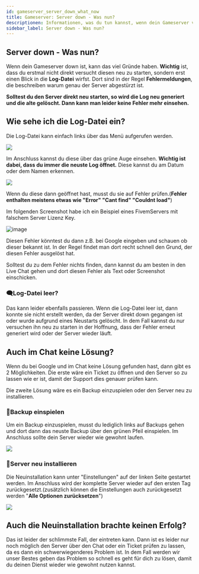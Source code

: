 ```yaml
---
id: gameserver_server_down_what_now
title: Gameserver: Server down - Was nun?
descriptionen: Informationen, was du tun kannst, wenn dein Gameserver von ZAP-Hosting abgestürzt oder down ist - ZAP-Hosting.com Dokumentationen
sidebar_label: Server down - Was nun?
---
```


## Server down - Was nun?

Wenn dein Gameserver down ist, kann das viel Gründe haben. **Wichtig** ist, dass du erstmal nicht direkt versucht diesen neu zu starten, sondern erst einen Blick in die **Log-Datei** wirfst. Dort sind in der Regel **Fehlermeldungen**, die beschreiben warum genau der Server abgestürzt ist.

**Solltest du den Server direkt neu starten, so wird die Log neu generiert und die alte gelöscht. Dann kann man leider keine Fehler mehr einsehen.**

## Wie sehe ich die Log-Datei ein?

Die Log-Datei kann einfach links über das Menü aufgerufen werden.

![](https://user-images.githubusercontent.com/61839701/165679746-3a46b1f0-017b-47a6-a8f3-67da10b600eb.png)

Im Anschluss kannst du diese über das grüne Auge einsehen. **Wichtig ist dabei, dass du immer die neuste Log öffnet.**
Diese kannst du am Datum oder dem Namen erkennen.

![](https://user-images.githubusercontent.com/61839701/165679774-b81cb0bf-d399-4bee-9493-d8412ff110b6.png)

Wenn du diese dann geöffnet hast, musst du sie auf Fehler prüfen.(**Fehler enthalten meistens etwas wie "Error" "Cant find" "Couldnt load"**)

Im folgenden Screenshot habe ich ein Beispiel eines FivemServers mit falschem Server Lizenz Key.

![image](https://user-images.githubusercontent.com/13604413/159184775-0adaa28c-df45-4457-a420-a84d4ad3016a.png)

Diesen Fehler könntest du dann z.B. bei Google eingeben und schauen ob dieser bekannt ist. In der Regel findet man dort recht schnell den Grund, der diesen Fehler ausgelöst hat.

Solltest du zu dem Fehler nichts finden, dann kannst du am besten in den Live Chat gehen und dort diesen Fehler als Text oder Screenshot einschicken.

### 🗨️Log-Datei leer?

Das kann leider ebenfalls passieren. Wenn die Log-Datei leer ist, dann konnte sie nicht erstellt werden, da der Server direkt down gegangen ist oder wurde aufgrund eines Neustarts gelöscht. In dem Fall kannst du nur versuchen ihn neu zu starten in der Hoffnung, dass der Fehler erneut generiert wird oder der Server wieder läuft.

## Auch im Chat keine Lösung?

Wenn du bei Google und im Chat keine Lösung gefunden hast, dann gibt es 2 Möglichkeiten. Die erste wäre ein Ticket zu öffnen und den Server so zu lassen wie er ist, damit der Support dies genauer prüfen kann.

Die zweite Lösung wäre es ein Backup einzuspielen oder den Server neu zu installieren.

### 💾Backup einspielen

Um ein Backup einzuspielen, musst du lediglich links auf Backups gehen und dort dann das neuste Backup über den grünen Pfeil einspielen. Im Anschluss sollte dein Server wieder wie gewohnt laufen.

![](https://user-images.githubusercontent.com/61839701/165679797-ab07331a-8af3-4ed6-be43-cee696875863.png)

### 🔄Server neu installieren

Die Neuinstallation kann unter "Einstellungen" auf der linken Seite gestartet werden. Im Anschluss wird der komplette Server wieder auf den ersten Tag zurückgesetzt.(zusätzlich können die Einstellungen auch zurückgesetzt werden "**Alle Optionen zurücksetzen**")

![](https://user-images.githubusercontent.com/61839701/165679819-e5dc7a4e-92d0-492f-b685-93077c82d5b3.png)

## Auch die Neuinstallation brachte keinen Erfolg?

Das ist leider der schlimmste Fall, der eintreten kann. Dann ist es leider nur noch möglich den Server über den Chat oder ein Ticket prüfen zu lassen, da es dann ein schwerwiegenderes Problem ist. In dem Fall werden wir unser Bestes geben das Problem so schnell es geht für dich zu lösen, damit du deinen Dienst wieder wie gewohnt nutzen kannst.


